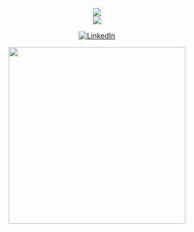 <!--
**SpyrosKou/SpyrosKou** is a ✨ _special_ ✨ repository because its `README.md` (this file) appears on your GitHub profile.

Here are some ideas to get you started:

- 🔭 I’m currently working on ...
- 🌱 I’m currently learning ...
- 👯 I’m looking to collaborate on ...
- 🤔 I’m looking for help with ...
- 💬 Ask me about ...
- 📫 How to reach me: ...
- 😄 Pronouns: ...
- ⚡ Fun fact: ...
-->

<p align="center">
  <img src ="https://github-readme-stats.vercel.app/api?username=SpyrosKou&show_icons=true&count_private=true">
  <BR>
  <img src ="https://github-readme-stats.vercel.app/api/top-langs/?username=SpyrosKou&layout=compact&hide_border=true&count_private=true&langs_count=8">
  </p>
<p align="center">
<a href="https://www.linkedin.com/in/spyroskoukas/"><img src="https://img.shields.io/badge/LinkedIn--_.svg?style=social&logo=linkedin" alt="LinkedIn"></a>
</p>
<p align="center">
<img width="350" src = "https://github-readme-streak-stats.herokuapp.com?user=SpyrosKou&hide_border=true&count_private=true">	
</p>
